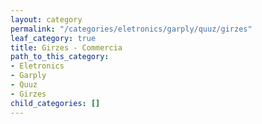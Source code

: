 ```yaml
---
layout: category
permalink: "/categories/eletronics/garply/quuz/girzes"
leaf_category: true
title: Girzes - Commercia
path_to_this_category:
- Eletronics
- Garply
- Quuz
- Girzes
child_categories: []
---
```

